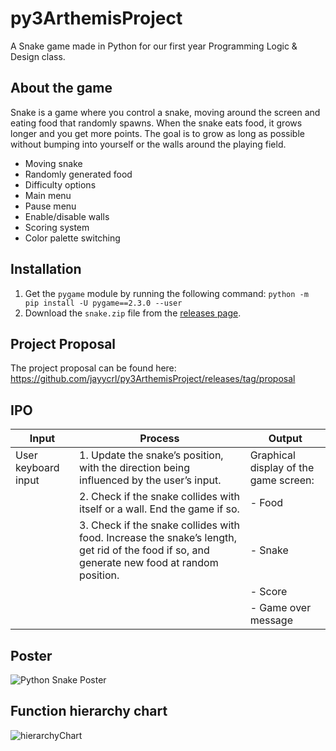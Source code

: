 # py3ArthemisProject
A Snake game made in Python for our first year Programming Logic &amp; Design class.

## About the game
Snake is a game where you control a snake, moving around the screen and eating food that randomly spawns. When the snake eats food, it grows longer and you get more points. The goal is to grow as long as possible without bumping into yourself or the walls around the playing field.
- Moving snake
- Randomly generated food
- Difficulty options
- Main menu
- Pause menu
- Enable/disable walls
- Scoring system
- Color palette switching

## Installation
1. Get the `pygame` module by running the following command: `python -m pip install -U pygame==2.3.0 --user`
2. Download the `snake.zip` file from the [releases page](https://github.com/jayycrl/py3ArthemisProject/releases/latest).

## Project Proposal
The project proposal can be found here: https://github.com/jayycrl/py3ArthemisProject/releases/tag/proposal

## IPO
| Input | Process | Output |
| ------------------- | ------------------------------------------------------------------------------------------------------------------------------------------- | --------------------------------------- |
| User keyboard input | 1. Update the snake’s position, with the direction being influenced by the user’s input.                                                    | Graphical display of the game screen:   |
|                     | 2. Check if the snake collides with itself or a wall. End the game if so.                                                                   | - Food                                  |
|                     | 3. Check if the snake collides with food. Increase the snake’s length, get rid of the food if so, and generate new food at random position. | - Snake                                 |
|                     |                                                                                                                                             | - Score                                 |
|                     |                                                                                                                                             | - Game over message                     |

## Poster
![Python Snake Poster](https://user-images.githubusercontent.com/127172433/231917383-f16fee62-04f6-4de3-9db7-7f11590d3051.png)

## Function hierarchy chart
![hierarchyChart](https://user-images.githubusercontent.com/127172433/229117171-cac68e8f-0dd3-4d1e-8f9d-6c29c9bd77d8.png)
